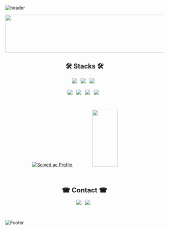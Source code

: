 ![header](https://capsule-render.vercel.app/api?type=waving&color=F6CEE3&height=250&text=Heonjin6530&fontColor=ffffff&stroke=6E6E6E)

<a href="https://github.com/devxb/gitanimals">
  <img src="https://render.gitanimals.org/lines/hyeonjin6530?pet-id=572584552156676944" width="1000" height="120"/>
</a>

<h2 align="center"><b> 🛠 Stacks 🛠 </b></h2>
<p align="center">
<img src="https://img.shields.io/badge/Python-3776AB?style=flat&logo=Python&logoColor=white"/> &nbsp;
  <img src="https://img.shields.io/badge/Java-007396?style=flat&logo=Java&logoColor=white"/> &nbsp;
<img src="https://img.shields.io/badge/c++-00599C?style=flat&logo=c%2B%2B&logoColor=white"/></a> &nbsp;
<br /> <br /> 
  <img src="https://img.shields.io/badge/react-61DAFB?style=flat&logo=react&logoColor=white"> &nbsp
<img src="https://img.shields.io/badge/HTML-E34F26?style=flat&logo=html5&logoColor=white"/> &nbsp;
<img src="https://img.shields.io/badge/css-1572B6?style=flat&logo=css3&logoColor=white"> &nbsp
<img src="https://img.shields.io/badge/JavaScript-F7DF1E?style=flat&logo=JavaScript&logoColor=white"/></a> &nbsp; <p/>
<br />
<p align="center">
  <a href="https://solved.ac/cola1876/">
    <img src="http://mazassumnida.wtf/api/v2/generate_badge?boj=cola1876" alt="Solved.ac Profile" />
  </a>
<a href="#">
  <img src="https://github-readme-stats.vercel.app/api/top-langs/?username=hyeonjin6530&theme=graywhite&exclude_repo=Jagi,assignment&layout=compact" height="180px" width = "40%">
</a>
</p>
<br />

<h2 align="center"><b> ☎ Contact ☎ </b></h2>

<p align="center">
  <a href="mailto:jjini6530@kookmin.ac.kr"><img src="https://img.shields.io/badge/Gmail-d14836?style=flat&logo=Gmail&logoColor=white&link=viliketh1s98@naver.com"/></a>&nbsp&nbsp
  <a href="https://www.instagram.com/hyeonjin___e/"><img src="https://img.shields.io/badge/Instagram-E4405F?style=flat&logo=Instagram&logoColor=white&link=https://www.instagram.com/woo0_hooo/"/></a>&nbsp&nbsp
  </p>
<br/>

![Footer](http://capsule-render.vercel.app/api?type=waving&color=F6CEE3&height=200&section=footer)
